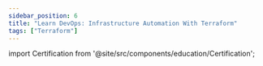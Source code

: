 ```yaml
---
sidebar_position: 6
title: "Learn DevOps: Infrastructure Automation With Terraform"
tags: ["Terraform"]
---
```


import Certification from '@site/src/components/education/Certification';

<Certification name={frontMatter.title} />